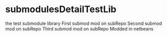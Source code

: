 # submodulesDetailTestLib
the test submodule library
First submod mod on subRepo
Second submod mod on subRepo
Third submod mod on subRepo
Modded in netbeans